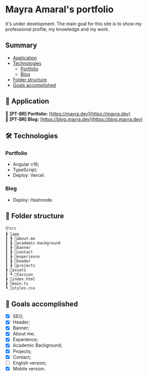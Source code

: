# Mayra Amaral's portfolio

It's under development. The main goal for this site is to show my professional profile, my knowledge and my work.

## Summary

- [Application](https://github.com/mayraamaral/portfolio#-application)
- [Technologies](https://github.com/mayraamaral/portfolio#%EF%B8%8F-technologies)
  - [Portfolio](https://github.com/mayraamaral/portfolio#portfolio)
  - [Blog](https://github.com/mayraamaral/portfolio#blog)
- [Folder structure](https://github.com/mayraamaral/portfolio#-folder-structure)
- [Goals accomplished](https://github.com/mayraamaral/portfolio#-goals-accomplished)

## 📲 Application

🔗 **[PT-BR] Portfolio:** [https://mayra.dev](https://mayra.dev)  
🔗 **[PT-BR] Blog:** [https://blog.mayra.dev](https://blog.mayra.dev)

## 🛠️ Technologies

### Portfolio

- Angular v16;
- TypeScript;
- Deploy: Vercel.

### Blog

- Deploy: Hashnode.

## 📁 Folder structure

```
📦src
┣ 📂app
┃ ┣ 📂about-me
┃ ┣ 📂academic-background
┃ ┣ 📂banner
┃ ┣ 📂contact
┃ ┣ 📂experience
┃ ┣ 📂header
┃ ┣ 📂projects
┣ 📂assets
┃ ┗ 📂favicon
┣ 📜index.html
┣ 📜main.ts
┗ 📜styles.css
```

## 🎯 Goals accomplished

- [x] SEO;
- [x] Header;
- [x] Banner;
- [x] About me;
- [x] Experience;
- [x] Academic Background;
- [x] Projects;
- [x] Contact;
- [ ] English version;
- [x] Mobile version.
